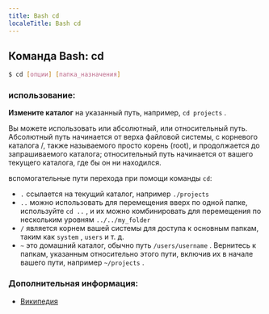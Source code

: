 ```yaml
---
title: Bash cd
localeTitle: Bash cd
---
```

## Команда Bash: cd


```bash
$ cd [опции] [папка_назначения]
```

### использование:

**Измените каталог** на указанный путь, например, `cd projects` .

Вы можете использовать или абсолютный, или относительный путь. Абсолютный путь начинается от верха файловой системы, с корневого каталога /, также называемого просто корень (root), и продолжается до запрашиваемого каталога; относительный путь начинается от вашего текущего каталога, где бы он ни находился. 

вспомогательные пути перехода при помощи команды `cd`:


*   `.` ссылается на текущий каталог, например `./projects`
*   `..` можно использовать для перемещения вверх по одной папке, используйте `cd ..` , и их можно комбинировать для перемещения по нескольким уровням `../../my_folder`
*   `/` является корнем вашей системы для доступа к основным папкам, таким как `system` , `users` и т. д.
*   `~` это домашний каталог, обычно путь `/users/username` . Вернитесь к папкам, указанным относительно этого пути, включив их в начале вашего пути, например `~/projects` .

### Дополнительная информация:

*   [Википедия](https://ru.wikipedia.org/wiki/Cd_(%D0%BA%D0%BE%D0%BC%D0%B0%D0%BD%D0%B4%D0%B0))
